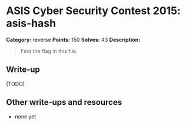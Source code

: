 # ASIS Cyber Security Contest 2015: asis-hash

**Category:** reverse
**Points:** 150
**Solves:** 43
**Description:**

> Find the flag in this file.

## Write-up

(TODO)

## Other write-ups and resources

* none yet
